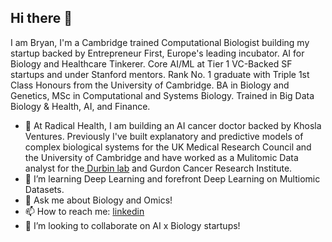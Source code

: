 ## Hi there 👋

I am Bryan, I'm a Cambridge trained Computational Biologist building my startup backed by Entrepreneur First, Europe's leading incubator. AI for Biology and Healthcare Tinkerer. Core AI/ML at Tier 1 VC-Backed SF startups and under Stanford mentors. Rank No. 1 graduate with Triple 1st Class Honours from the University of Cambridge. BA in Biology and Genetics, MSc in Computational and Systems Biology. Trained in Big Data Biology & Health, AI, and Finance.

- 🔭 At Radical Health, I am building an AI cancer doctor backed by Khosla Ventures. Previously I've built explanatory and predictive models of complex biological systems for the UK Medical Research Council and the University of Cambridge and have worked as a Mulitomic Data analyst for the[ Durbin lab](https://scholar.google.co.uk/citations?user=5UfPNmQAAAAJ&hl=en) and Gurdon Cancer Research Institute.
- 🌱 I’m learning Deep Learning and forefront Deep Learning on Multiomic Datasets.
- 💬 Ask me about Biology and Omics!
- 📫 How to reach me: [linkedin](https://www.linkedin.com/in/bryantanwz/)
- 👯 I’m looking to collaborate on AI x Biology startups!

<!--
**bryantanwz/bryantanwz** is a ✨ _special_ ✨ repository because its `README.md` (this file) appears on your GitHub profile.

Here are some ideas to get you started:

- 🔭 I’m currently working on LLMs f
- 🌱 I’m currently learning ...
- 👯 I’m looking to collaborate on ...
- 🤔 I’m looking for help with ...
- 💬 Ask me about ...
- 📫 How to reach me: ...
- 😄 Pronouns: ...
- ⚡ Fun fact: ...
-->
